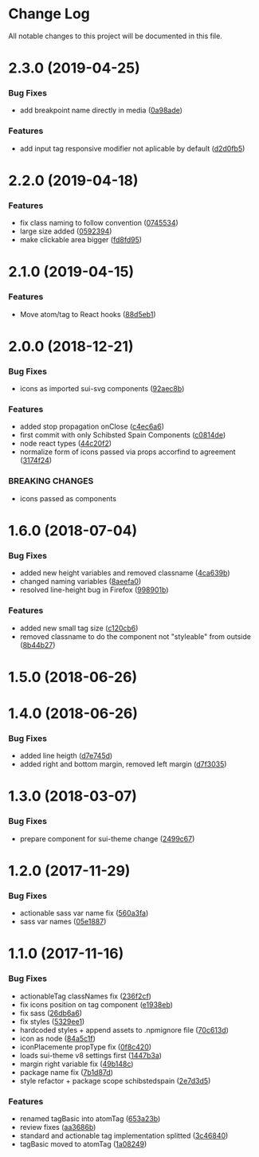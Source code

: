 # Change Log

All notable changes to this project will be documented in this file.

<a name="2.3.0"></a>
# 2.3.0 (2019-04-25)


### Bug Fixes

* add breakpoint name directly in media ([0a98ade](https://github.com/SUI-Components/sui-components/commit/0a98ade))


### Features

* add input tag responsive modifier not aplicable by default ([d2d0fb5](https://github.com/SUI-Components/sui-components/commit/d2d0fb5))



<a name="2.2.0"></a>
# 2.2.0 (2019-04-18)


### Features

* fix class naming to follow convention ([0745534](https://github.com/SUI-Components/sui-components/commit/0745534))
* large size added ([0592394](https://github.com/SUI-Components/sui-components/commit/0592394))
* make clickable area bigger ([fd8fd95](https://github.com/SUI-Components/sui-components/commit/fd8fd95))



<a name="2.1.0"></a>
# 2.1.0 (2019-04-15)


### Features

* Move atom/tag to React hooks ([88d5eb1](https://github.com/SUI-Components/sui-components/commit/88d5eb1))



<a name="2.0.0"></a>
# 2.0.0 (2018-12-21)


### Bug Fixes

* icons as imported sui-svg components ([92aec8b](https://github.com/SUI-Components/sui-components/commit/92aec8b))


### Features

* added stop propagation onClose ([c4ec6a6](https://github.com/SUI-Components/sui-components/commit/c4ec6a6))
* first commit with only Schibsted Spain Components ([c0814de](https://github.com/SUI-Components/sui-components/commit/c0814de))
* node react types ([44c20f2](https://github.com/SUI-Components/sui-components/commit/44c20f2))
* normalize form of icons passed via props accorfind to agreement ([3174f24](https://github.com/SUI-Components/sui-components/commit/3174f24))


### BREAKING CHANGES

* icons passed as components



<a name="1.6.0"></a>
# 1.6.0 (2018-07-04)


### Bug Fixes

* added new height variables and removed classname ([4ca639b](https://github.com/SUI-Components/sui-components/commit/4ca639b))
* changed naming variables ([8aeefa0](https://github.com/SUI-Components/sui-components/commit/8aeefa0))
* resolved line-height bug in Firefox ([998901b](https://github.com/SUI-Components/sui-components/commit/998901b))


### Features

* added new small tag size ([c120cb6](https://github.com/SUI-Components/sui-components/commit/c120cb6))
* removed classname to do the component not "styleable" from outside ([8b44b27](https://github.com/SUI-Components/sui-components/commit/8b44b27))



<a name="1.5.0"></a>
# 1.5.0 (2018-06-26)



<a name="1.4.0"></a>
# 1.4.0 (2018-06-26)


### Bug Fixes

* added line heigth ([d7e745d](https://github.com/SUI-Components/sui-components/commit/d7e745d))
* added right and bottom margin, removed left margin ([d7f3035](https://github.com/SUI-Components/sui-components/commit/d7f3035))



<a name="1.3.0"></a>
# 1.3.0 (2018-03-07)


### Bug Fixes

* prepare component for sui-theme change ([2499c67](https://github.com/SUI-Components/sui-components/commit/2499c67))



<a name="1.2.0"></a>
# 1.2.0 (2017-11-29)


### Bug Fixes

* actionable sass var name fix ([560a3fa](https://github.com/SUI-Components/sui-components/commit/560a3fa))
* sass var names ([05e1887](https://github.com/SUI-Components/sui-components/commit/05e1887))



<a name="1.1.0"></a>
# 1.1.0 (2017-11-16)


### Bug Fixes

* actionableTag classNames fix ([236f2cf](https://github.com/SUI-Components/sui-components/commit/236f2cf))
* fix icons position on tag component ([e1938eb](https://github.com/SUI-Components/sui-components/commit/e1938eb))
* fix sass ([26db6a6](https://github.com/SUI-Components/sui-components/commit/26db6a6))
* fix styles ([5329ee1](https://github.com/SUI-Components/sui-components/commit/5329ee1))
* hardcoded styles + append assets to .npmignore file ([70c613d](https://github.com/SUI-Components/sui-components/commit/70c613d))
* icon as node ([84a5c1f](https://github.com/SUI-Components/sui-components/commit/84a5c1f))
* iconPlacemente propType fix ([0f8c420](https://github.com/SUI-Components/sui-components/commit/0f8c420))
* loads sui-theme v8 settings first ([1447b3a](https://github.com/SUI-Components/sui-components/commit/1447b3a))
* margin right variable fix ([49b148c](https://github.com/SUI-Components/sui-components/commit/49b148c))
* package name fix ([7b1d87d](https://github.com/SUI-Components/sui-components/commit/7b1d87d))
* style refactor + package scope schibstedspain ([2e7d3d5](https://github.com/SUI-Components/sui-components/commit/2e7d3d5))


### Features

* renamed tagBasic into atomTag ([653a23b](https://github.com/SUI-Components/sui-components/commit/653a23b))
* review fixes ([aa3686b](https://github.com/SUI-Components/sui-components/commit/aa3686b))
* standard and actionable tag implementation splitted ([3c46840](https://github.com/SUI-Components/sui-components/commit/3c46840))
* tagBasic moved to atomTag ([1a08249](https://github.com/SUI-Components/sui-components/commit/1a08249))




